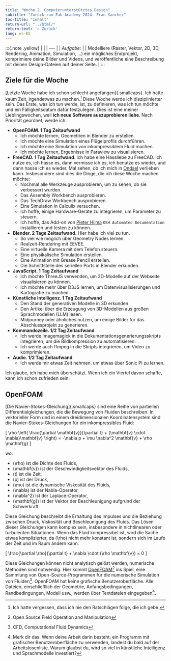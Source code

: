 ```yaml
---
title: "Woche 2. Computerunterstütztes Design"
subtitle: "Zurück zum Fab Academy 2024. Fran Sanchez"
toc-title: "Inhalt"
return-url: "../html/"
return-text: '← Zurück'
lang: es-ES
---
```

:::{.note .yellow}
|     |
| --- |
| *Aufgabe:* |
| Modelliere (Raster, Vektor, 2D, 3D, Rendering, Animation, Simulation, ...) ein mögliches Endprojekt, komprimiere deine Bilder und Videos, und veröffentliche eine Beschreibung mit deinen Design-Dateien auf deiner Seite.  |
:::



## Ziele für die Woche

[Letzte Woche habe ich schon schlecht angefangen]{.smallcaps}. Ich hatte kaum Zeit, irgendetwas zu machen.[^101] Diese Woche werde ich disziplinierter sein. Das Erste, was ich tun werde, ist, zu definieren, was ich tun möchte und ein Fälligkeitsdatum dafür festzulegen. Dies ist eine meiner Lieblingswochen, weil **ich neue Software auszuprobieren liebe**. Nach Priorität geordnet, werde ich:

[^101]: Ich hatte vergessen, dass ich nie den Ratschlägen folge, die ich gebe.

- **OpenFOAM. 1 Tag Zeitaufwand**
  - Ich möchte lernen, Geometrien in Blender zu erstellen.
  - Ich möchte eine Simulation eines Flügelprofils durchführen.
  - Ich möchte eine Simulation von inkompressiblem Fluid machen.
  - Ich möchte lernen, Ergebnisse in Paraview zu visualisieren.
- **FreeCAD. 1 Tag Zeitaufwand**. Ich habe eine Hassliebe zu FreeCAD. Ich nutze es, ich hasse es, dann vermisse ich es, ich benutze es wieder, und dann hasse ich es wieder. Mal sehen, ob ich mich in [Ondsel](https://ondsel.com) verlieben kann. Insbesondere sind dies die Dinge, die ich diese Woche machen möchte:
  - Nochmal alle Werkzeuge ausprobieren, um zu sehen, ob sie verbessert wurden.
  - Das Assembly Workbench ausprobieren.
  - Das TechDraw Workbench ausprobieren.
  - Eine Simulation in Calculix versuchen.
  - Ich hoffe, einige Hardware-Geräte zu integrieren, um Parameter zu steuern.
  - Ich hoffe, das Add-on von [Pieter Hijma](https://pieterhijma.net/index.html) `OSH Automated Documentation` installieren und testen zu können.
- **Blender. 2 Tage Zeitaufwand.** Hier habe ich viel zu tun.
  - So viel wie möglich über Geometry Nodes lernen.
  - Realzeit-Rendering mit EEVEE.
  - Eine virtuelle Kamera mit dem Telefon steuern.
  - Eine physikalische Simulation erstellen.
  - Eine Animation mit Grease Pencil erstellen.
  - Die Schnittstelle des seriellen Ports in Blender erkunden.
- **JavaScript. 1 Tag Zeitaufwand**
  - Ich möchte ThreeJS verwenden, um 3D-Modelle auf der Webseite visualisieren zu können.
  - Ich möchte mehr über D3JS lernen, um Datenvisualisierungen und Kartografie zu machen.
- **Künstliche Intelligenz. 1 Tag Zeitaufwand**
  - Den Stand der generativen Modelle in 3D erkunden
  - Den Artikel über die Erzeugung von 3D-Modellen aus großen Sprachmodellen (LLM) lesen.
  - Midjourney oder ähnliches nutzen, um einige Bilder für das Abschlussprojekt zu generieren.
- **Kommandozeile. 1/2 Tag Zeitaufwand**
  - Ich werde Imagemagick in die Dokumentationsgenerierungsskripts integrieren, um die Bildkompression zu automatisieren.
  - Ich werde auch ffmpeg in die Skripts integrieren, um Video zu komprimieren.
- **Audio. 1/2 Tag Zeitaufwand**
  - Ich werde mir etwas Zeit nehmen, um etwas über Sonic Pi zu lernen.

Ich glaube, ich habe mich überschätzt. Wenn ich ein Viertel davon schaffe, kann ich schon zufrieden sein.

## OpenFOAM

[Die Navier-Stokes-Gleichung]{.smallcaps} sind eine Reihe von partiellen Differentialgleichungen, die die Bewegung von Fluiden beschreiben. In vektorieller Form und in einem dreidimensionalen Koordinatensystem sind die Navier-Stokes-Gleichungen für ein inkompressibles Fluid:

\[
\rho \left( \frac{\partial \mathbf{v}}{\partial t} + (\mathbf{v} \cdot \nabla)\mathbf{v} \right) = -\nabla p + \mu \nabla^2 \mathbf{v} + \rho \mathbf{g}
\]

wo:

- \(\rho\) ist die Dichte des Fluids,
- \(\mathbf{v}\) ist der Geschwindigkeitsvektor des Fluids,
- \(t\) ist die Zeit,
- \(p\) ist der Druck,
- \(\mu\) ist die dynamische Viskosität des Fluids,
- \(\nabla\) ist der Nabla-Operator,
- \(\nabla^2\) ist der Laplace-Operator,
- \(\mathbf{g}\) ist der Vektor der Beschleunigung aufgrund der Schwerkraft.

Diese Gleichung beschreibt die Erhaltung des Impulses und die Beziehung zwischen Druck, Viskosität und Beschleunigung des Fluids. Das Lösen dieser Gleichungen kann komplex sein, insbesondere in nichtlinearen oder turbulenten Situationen. Wenn das Fluid kompressibel ist, wird die Sache etwas komplizierter, da \(\rho\) nicht mehr konstant ist, sondern sich im Laufe der Zeit und im Raum ändern kann.

\[
\frac{\partial \rho}{\partial t} + \nabla \cdot (\rho \mathbf{v}) = 0
\]

Diese Gleichungen können nicht analytisch gelöst werden, numerische Methoden sind notwendig. Hier kommt [OpenFOAM](https://openfoam.org)[^201] ins Spiel, eine Sammlung von Open-Source-Programmen für die numerische Simulation von Fluiden[^202]. OpenFOAM hat keine grafische Benutzeroberfläche. Alle Dateien, einschließlich der Geometrie, Anfangsbedingungen, Randbedingungen, Modell usw., werden über Textdateien eingegeben[^203].

[^201]: Open Source Field Operation and Manipulation

[^202]: CFD, Computational Fluid Dynamics

[^203]: Merk dir das: Wenn deine Arbeit darin besteht, ein Programm mit grafischer Benutzeroberfläche zu verwenden, landest du bald auf der Arbeitslosenliste. Warum glaubst du, wird so viel in künstliche Intelligenz und Sprachmodelle investiert?

